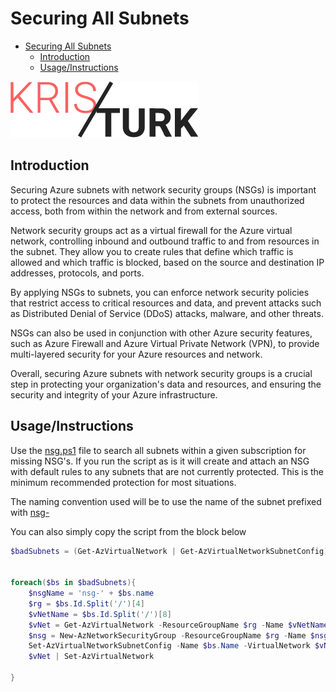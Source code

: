 
# Securing All Subnets

- [Securing All Subnets](#securing-all-subnets)
  - [Introduction](#introduction)
  - [Usage/Instructions](#usageinstructions)

![kristurk.com](../img/kristurk_logo.png)

## Introduction

Securing Azure subnets with network security groups (NSGs) is important to protect the resources and data within the subnets from unauthorized access, both from within the network and from external sources.

Network security groups act as a virtual firewall for the Azure virtual network, controlling inbound and outbound traffic to and from resources in the subnet. They allow you to create rules that define which traffic is allowed and which traffic is blocked, based on the source and destination IP addresses, protocols, and ports.

By applying NSGs to subnets, you can enforce network security policies that restrict access to critical resources and data, and prevent attacks such as Distributed Denial of Service (DDoS) attacks, malware, and other threats.

NSGs can also be used in conjunction with other Azure security features, such as Azure Firewall and Azure Virtual Private Network (VPN), to provide multi-layered security for your Azure resources and network.

Overall, securing Azure subnets with network security groups is a crucial step in protecting your organization's data and resources, and ensuring the security and integrity of your Azure infrastructure.

## Usage/Instructions

Use the [nsg.ps1](./nsg.ps1) file to search all subnets within a given subscription for missing NSG's. If you run the script as is it will create and attach an NSG with default rules to any subnets that are not currently protected. This is the minimum recommended protection for most situations.

The naming convention used will be to use the name of the subnet prefixed with <u>nsg-</u>

You can also simply copy the script from the block below

```powershell
$badSubnets = (Get-AzVirtualNetwork | Get-AzVirtualNetworkSubnetConfig) | Where-Object { $_.networksecuritygroup -eq $null }


foreach($bs in $badSubnets){
    $nsgName = 'nsg-' + $bs.name
    $rg = $bs.Id.Split('/')[4]
    $vNetName = $bs.Id.Split('/')[8]
    $vNet = Get-AzVirtualNetwork -ResourceGroupName $rg -Name $vNetName
    $nsg = New-AzNetworkSecurityGroup -ResourceGroupName $rg -Name $nsgName -Location $vNet.Location -Force
    Set-AzVirtualNetworkSubnetConfig -Name $bs.Name -VirtualNetwork $vNet -AddressPrefix $bs.AddressPrefix -NetworkSecurityGroupId $nsg.Id
    $vNet | Set-AzVirtualNetwork

}
```